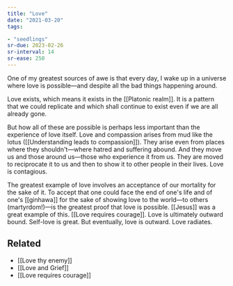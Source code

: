 ```yaml
---
title: "Love"
date: "2021-03-20"
tags:

- "seedlings"
sr-due: 2023-02-26
sr-interval: 14
sr-ease: 250
---
```


One of my greatest sources of awe is that every day, I wake up in a universe where love is possible—and despite all the bad things happening around.

Love exists, which means it exists in the [[Platonic realm]]. It is a pattern that we could replicate and which shall continue to exist even if we are all already gone.

But how all of these are possible is perhaps less important than the experience of love itself. Love and compassion arises from mud like the lotus ([[Understanding leads to compassion]]). They arise even from places where they shouldn't—where hatred and suffering abound. And they move us and those around us—those who experience it from us. They are moved to reciprocate it to us and then to show it to other people in their lives. Love is contagious.

The greatest example of love involves an acceptance of our mortality for the sake of it. To accept that one could face the end of one's life and of one's [[ginhawa]] for the sake of showing love to the world—to others (martyrdom!)—is the greatest proof that love is possible. [[Jesus]] was a great example of this. [[Love requires courage]]. Love is ultimately outward bound. Self-love is great. But eventually, love is outward. Love radiates.

## Related

- [[Love thy enemy]]
- [[Love and Grief]]
- [[Love requires courage]]
